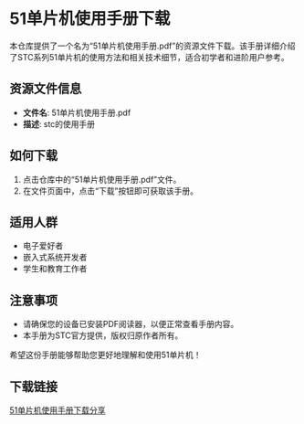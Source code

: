 # 51单片机使用手册下载

本仓库提供了一个名为“51单片机使用手册.pdf”的资源文件下载。该手册详细介绍了STC系列51单片机的使用方法和相关技术细节，适合初学者和进阶用户参考。

## 资源文件信息

- **文件名**: 51单片机使用手册.pdf
- **描述**: stc的使用手册

## 如何下载

1. 点击仓库中的“51单片机使用手册.pdf”文件。
2. 在文件页面中，点击“下载”按钮即可获取该手册。

## 适用人群

- 电子爱好者
- 嵌入式系统开发者
- 学生和教育工作者

## 注意事项

- 请确保您的设备已安装PDF阅读器，以便正常查看手册内容。
- 本手册为STC官方提供，版权归原作者所有。

希望这份手册能够帮助您更好地理解和使用51单片机！

## 下载链接

[51单片机使用手册下载分享](https://pan.quark.cn/s/295d4f2b392e)